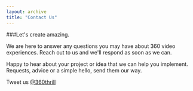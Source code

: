 ```yaml
---
layout: archive
title: "Contact Us"
---
```





###Let's create amazing.

We are here to answer any questions you may have about 360 video experiences. Reach out to us and we'll respond as soon as we can.


Happy to hear about your project or idea that we can help you implement. Requests, advice or a simple hello, send them our way.

Tweet us <a href="http://www.twitter.com/360thrill"  target="_blank">@360thrill</a>
